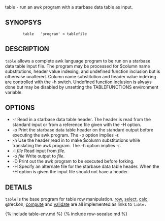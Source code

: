 

table - run an awk program with a starbase data table as input.

SYNOPSYS
--------

```
        table   'program' < tablefile
```

DESCRIPTION
-----------

`table` allows a complete awk language program to be run on a starbase data
table input file.  The program may be processed for $column name
substitutions, header value indexing, and undefined function inclusion but is
otherwise unaltered.  Column name substitution and header value indexing are
controlled with the -h switch.  Undefined function inclusion is always done
but may be disabled by unsetting the TABLEFUNCTIONS environment variable.

OPTIONS
-------

- -r Read in a starbase data table header.  The header is read from the
   standard input or from a reference file given with the -H option.
- -p Print the starbase data table header on the standard output before 
   executing the awk program.  The -p option implies -r.
- -h Use the header read in to make $column substitutions while translating
   the awk program.  The -h option implies -r.
- -i *file* Read input from *file*.
- -o *file* Write output to *file*.
- -D Print out the awk program to be executed before forking.
- -H Specify an alternate file for the starbase data table header.
   When the -H option is given the input file should not have a header.


DETAILS
-------

`table` is the base program for table row manipulation.  [row](row.html), [select](select.html), [calc](calc.html),
@reckon, [compute](compute.html) and [validate](validate.html) are all implemented as links to `table.`

{% include table-env.md %}
{% include row-seealso.md %}

